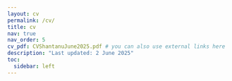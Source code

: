```yaml
---
layout: cv
permalink: /cv/
title: cv
nav: true
nav_order: 5
cv_pdf: CVShantanuJune2025.pdf # you can also use external links here
description: "Last updated: 2 June 2025"
toc:
  sidebar: left
---
```


